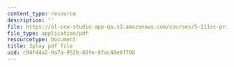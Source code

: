 ```yaml
---
content_type: resource
description: ''
file: https://ol-ocw-studio-app-qa.s3.amazonaws.com/courses/5-111sc-principles-of-chemical-science-fall-2014/c94f44a29a7a952b86fe8fac40e8f708_AVL5AwJrrEU.pdf
file_type: application/pdf
resourcetype: Document
title: 3play pdf file
uid: c94f44a2-9a7a-952b-86fe-8fac40e8f708
---
```

